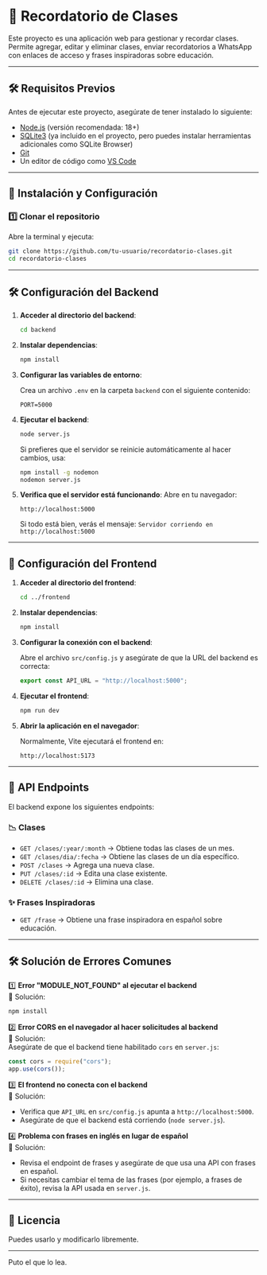 # 📅 Recordatorio de Clases

Este proyecto es una aplicación web para gestionar y recordar clases. Permite agregar, editar y eliminar clases, enviar recordatorios a WhatsApp con enlaces de acceso y frases inspiradoras sobre educación.

---

## 🛠️ Requisitos Previos

Antes de ejecutar este proyecto, asegúrate de tener instalado lo siguiente:

- [Node.js](https://nodejs.org/) (versión recomendada: 18+)
- [SQLite3](https://www.sqlite.org/download.html) (ya incluido en el proyecto, pero puedes instalar herramientas adicionales como SQLite Browser)
- [Git](https://git-scm.com/)
- Un editor de código como [VS Code](https://code.visualstudio.com/)

---

## 🚀 Instalación y Configuración

### 1️⃣ Clonar el repositorio

Abre la terminal y ejecuta:

```sh
git clone https://github.com/tu-usuario/recordatorio-clases.git
cd recordatorio-clases
```

---

## 🛠️ Configuración del Backend

1. **Acceder al directorio del backend**:
   ```sh
   cd backend
   ```

2. **Instalar dependencias**:
   ```sh
   npm install
   ```

3. **Configurar las variables de entorno**:

   Crea un archivo `.env` en la carpeta `backend` con el siguiente contenido:

   ```
   PORT=5000
   ```

4. **Ejecutar el backend**:
   ```sh
   node server.js
   ```
   Si prefieres que el servidor se reinicie automáticamente al hacer cambios, usa:
   ```sh
   npm install -g nodemon
   nodemon server.js
   ```

5. **Verifica que el servidor está funcionando**:
   Abre en tu navegador:
   ```
   http://localhost:5000
   ```
   Si todo está bien, verás el mensaje: `Servidor corriendo en http://localhost:5000`

---

## 🎨 Configuración del Frontend

1. **Acceder al directorio del frontend**:
   ```sh
   cd ../frontend
   ```

2. **Instalar dependencias**:
   ```sh
   npm install
   ```

3. **Configurar la conexión con el backend**:

   Abre el archivo `src/config.js` y asegúrate de que la URL del backend es correcta:

   ```js
   export const API_URL = "http://localhost:5000";
   ```

4. **Ejecutar el frontend**:
   ```sh
   npm run dev
   ```

5. **Abrir la aplicación en el navegador**:

   Normalmente, Vite ejecutará el frontend en:
   ```
   http://localhost:5173
   ```

---

## 🔗 API Endpoints

El backend expone los siguientes endpoints:

### 📉 Clases

- `GET /clases/:year/:month` → Obtiene todas las clases de un mes.
- `GET /clases/dia/:fecha` → Obtiene las clases de un día específico.
- `POST /clases` → Agrega una nueva clase.
- `PUT /clases/:id` → Edita una clase existente.
- `DELETE /clases/:id` → Elimina una clase.

### ✨ Frases Inspiradoras

- `GET /frase` → Obtiene una frase inspiradora en español sobre educación.

---

## 🛠️ Solución de Errores Comunes

1️⃣ **Error "MODULE_NOT_FOUND" al ejecutar el backend**  
   📝 Solución:
   ```sh
   npm install
   ```

2️⃣ **Error CORS en el navegador al hacer solicitudes al backend**  
   📝 Solución:  
   Asegúrate de que el backend tiene habilitado `cors` en `server.js`:
   ```js
   const cors = require("cors");
   app.use(cors());
   ```

3️⃣ **El frontend no conecta con el backend**  
   📝 Solución:
   - Verifica que `API_URL` en `src/config.js` apunta a `http://localhost:5000`.
   - Asegúrate de que el backend está corriendo (`node server.js`).

4️⃣ **Problema con frases en inglés en lugar de español**  
   📝 Solución:  
   - Revisa el endpoint de frases y asegúrate de que usa una API con frases en español.
   - Si necesitas cambiar el tema de las frases (por ejemplo, a frases de éxito), revisa la API usada en `server.js`.

---

## 🐝 Licencia

Puedes usarlo y modificarlo libremente.

---

Puto el que lo lea.

